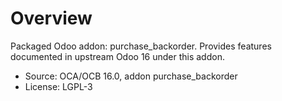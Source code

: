 # Overview

Packaged Odoo addon: purchase_backorder. Provides features documented in upstream Odoo 16 under this addon.

- Source: OCA/OCB 16.0, addon purchase_backorder
- License: LGPL-3
